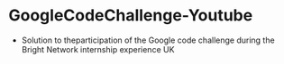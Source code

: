 # GoogleCodeChallenge-Youtube

- Solution to theparticipation of the Google code challenge during the Bright Network internship experience UK
